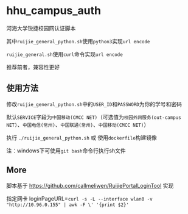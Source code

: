# hhu_campus_auth
河海大学锐捷校园网认证脚本

其中`ruijie_general_python.sh`使用`python3`实现`url encode`

`ruijie_general.sh`使用`curl`命令实现`url encode`

推荐前者，兼容性更好

## 使用方法
修改`ruijie_general_python.sh`中的`USER_ID`和`PASSWORD`为你的学号和密码

默认`SERVICE`字段为`中国移动(CMCC NET)`（可选值为`校园外网服务(out-campus NET)`、`中国电信(常州)`、`中国联通(常州)`、`中国移动(CMCC NET)`）

执行 `./ruijie_general_python.sh`
或
使用`dockerfile`构建镜像

注：windows下可使用`git bash`命令行执行sh文件

## More
脚本基于 https://github.com/callmeliwen/RuijiePortalLoginTool 实现

指定网卡 loginPageURL=`curl -s -L --interface wlan0 -v "http://10.96.0.155" | awk -F \' '{print $2}'`

